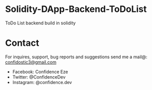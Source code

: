 # Solidity-DApp-Backend-ToDoList

ToDo List backend build in solidity

# Contact

For inquires, support, bug reports and suggestions send me a mail@: confidostic3@gmail.com

- Facebook: Confidence Eze
- Twitter: @ConfidenceDev
- Instagram: @confidence.dev
